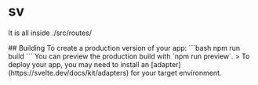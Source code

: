 # sv
It is all inside ./src/routes/



<!-->
## Building
To create a production version of your app:
```bash
npm run build
```
You can preview the production build with `npm run preview`.
> To deploy your app, you may need to install an [adapter](https://svelte.dev/docs/kit/adapters) for your target environment.
